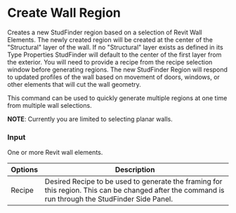 # Create Wall Region

Creates a new StudFinder region based on a selection of Revit Wall Elements. The newly created region will be created at the center of the "Structural" layer of the wall.  If no "Structural" layer exists as defined in its Type Properties StudFinder will default to the center of the first layer from the exterior. You will need to provide a recipe from the recipe selection window before generating regions. The new StudFinder Region will respond to updated profiles of the wall based on movement of doors, windows, or other elements that will cut the wall geometry. 

This command can be used to quickly generate multiple regions at one time from multiple wall selections. 

**NOTE**: Currently you are limited to selecting planar walls.

### Input
One or more Revit wall elements.

Options | Description
---------| ---------
Recipe | Desired Recipe to be used to generate the framing for this region.  This can be changed after the command is run through the StudFinder Side Panel.